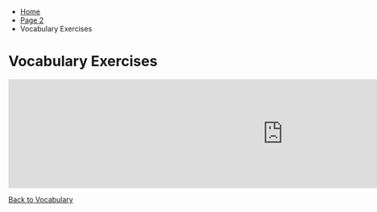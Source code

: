<ul class="breadcrumb">
  <li><a href="index.html">Home</a></li>
  <li><a href="page2.html">Page 2</a></li>
  <li>Vocabulary Exercises</li>
</ul>



<h1>Vocabulary Exercises </h1>



<iframe src="https://h5p.org/h5p/embed/168626" width="1090" height="216" frameborder="0" allowfullscreen="allowfullscreen"></iframe><script src="https://h5p.org/sites/all/modules/h5p/library/js/h5p-resizer.js" charset="UTF-8"></script>









<p>
  <a style="float:left;" href="page2.html">Back to Vocabulary</a>
</p>
<div style="clear:both;"></div>
   
